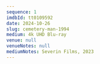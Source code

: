 ```yaml
---
sequence: 1
imdbId: tt0109592
date: 2024-10-26
slug: cemetery-man-1994
medium: 4k UHD Blu-ray
venue: null
venueNotes: null
mediumNotes: Severin Films, 2023
---
```


